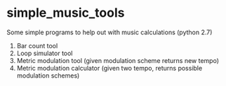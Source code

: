 # simple_music_tools
Some simple programs to help out with music calculations (python 2.7)

1) Bar count tool
2) Loop simulator tool
3) Metric modulation tool (given modulation scheme returns new tempo)
4) Metric modulation calculator (given two tempo, returns possible modulation schemes)



